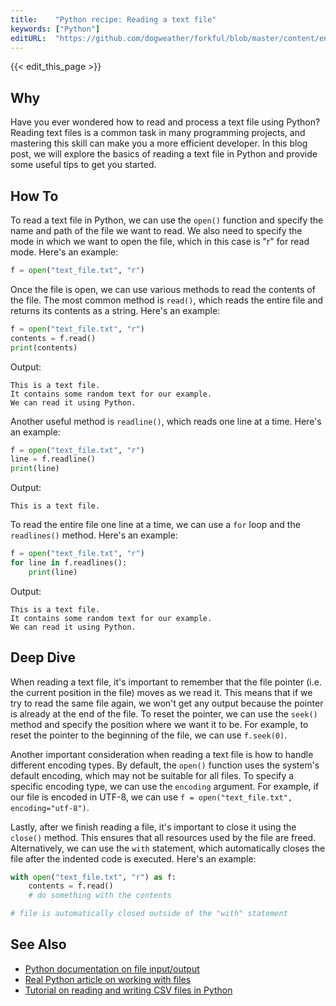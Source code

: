 ```yaml
---
title:    "Python recipe: Reading a text file"
keywords: ["Python"]
editURL:  "https://github.com/dogweather/forkful/blob/master/content/en/python/reading-a-text-file.md"
---
```


{{< edit_this_page >}}

## Why
Have you ever wondered how to read and process a text file using Python? Reading text files is a common task in many programming projects, and mastering this skill can make you a more efficient developer. In this blog post, we will explore the basics of reading a text file in Python and provide some useful tips to get you started.

## How To
To read a text file in Python, we can use the `open()` function and specify the name and path of the file we want to read. We also need to specify the mode in which we want to open the file, which in this case is "r" for read mode. Here's an example:

```Python
f = open("text_file.txt", "r")
```
Once the file is open, we can use various methods to read the contents of the file. The most common method is `read()`, which reads the entire file and returns its contents as a string. Here's an example:

```Python
f = open("text_file.txt", "r")
contents = f.read()
print(contents)
```
Output:
```text
This is a text file.
It contains some random text for our example.
We can read it using Python.
```
Another useful method is `readline()`, which reads one line at a time. Here's an example:

```Python
f = open("text_file.txt", "r")
line = f.readline()
print(line)
```
Output:
```text
This is a text file.
```
To read the entire file one line at a time, we can use a `for` loop and the `readlines()` method. Here's an example:

```Python
f = open("text_file.txt", "r")
for line in f.readlines():
    print(line)
```
Output:
```text
This is a text file.
It contains some random text for our example.
We can read it using Python.
```

## Deep Dive
When reading a text file, it's important to remember that the file pointer (i.e. the current position in the file) moves as we read it. This means that if we try to read the same file again, we won't get any output because the pointer is already at the end of the file. To reset the pointer, we can use the `seek()` method and specify the position where we want it to be. For example, to reset the pointer to the beginning of the file, we can use `f.seek(0)`.

Another important consideration when reading a text file is how to handle different encoding types. By default, the `open()` function uses the system's default encoding, which may not be suitable for all files. To specify a specific encoding type, we can use the `encoding` argument. For example, if our file is encoded in UTF-8, we can use `f = open("text_file.txt", encoding="utf-8")`.

Lastly, after we finish reading a file, it's important to close it using the `close()` method. This ensures that all resources used by the file are freed. Alternatively, we can use the `with` statement, which automatically closes the file after the indented code is executed. Here's an example:

```Python
with open("text_file.txt", "r") as f:
    contents = f.read()
    # do something with the contents

# file is automatically closed outside of the "with" statement
```

## See Also
- [Python documentation on file input/output](https://docs.python.org/3/tutorial/inputoutput.html#reading-and-writing-files)
- [Real Python article on working with files](https://realpython.com/read-write-files-python/)
- [Tutorial on reading and writing CSV files in Python](https://www.geeksforgeeks.org/python-read-write-csv-files/)